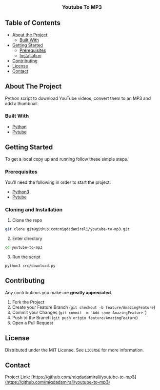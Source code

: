 <br />
<p align="center">
  <a href="https://github.com/miqdadamirali/youtube-to-mp3"></a>
  <h3 align="center">Youtube To MP3</h3>
</p>


<!-- TABLE OF CONTENTS -->
## Table of Contents

* [About the Project](#about-the-project)
  * [Built With](#built-with)
* [Getting Started](#getting-started)
  * [Prerequisites](#prerequisites)
  * [Installation](#cloning-and-installation)
* [Contributing](#contributing)
* [License](#license)
* [Contact](#contact)


<!-- ABOUT THE PROJECT -->
## About The Project

Python script to download YouTube videos, convert them to an MP3 and add a thumbnail.


### Built With

* [Python](https://www.python.org/)
* [Pytube](https://python-pytube.readthedocs.io/en/latest/)


<!-- GETTING STARTED -->
## Getting Started

To get a local copy up and running follow these simple steps.

### Prerequisites

You'll need the following in order to start the project:

* [Python3](https://www.python.org/)
* [Pytube](https://python-pytube.readthedocs.io/en/latest/)

### Cloning and Installation

1. Clone the repo
```sh
git clone git@github.com:miqdadamirali/youtube-to-mp3.git
```
2. Enter directory
```sh
cd youtube-to-mp3
```
3. Run the script
```
python3 src/download.py
```

<!-- CONTRIBUTING -->
## Contributing

Any contributions you make are **greatly appreciated**.

1. Fork the Project
2. Create your Feature Branch (`git checkout -b feature/AmazingFeature`)
3. Commit your Changes (`git commit -m 'Add some AmazingFeature'`)
4. Push to the Branch (`git push origin feature/AmazingFeature`)
5. Open a Pull Request


<!-- LICENSE -->
## License

Distributed under the MIT License. See `LICENSE` for more information.


<!-- CONTACT -->
## Contact

Project Link: [https://github.com/miqdadamirali/youtube-to-mp3](https://github.com/miqdadamirali/youtube-to-mp3)
